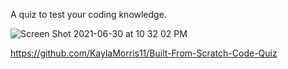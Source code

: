 A quiz to test your coding knowledge.

![Screen Shot 2021-06-30 at 10 32 02 PM](https://user-images.githubusercontent.com/78561316/124070799-400ff500-d9f3-11eb-83e0-9904e260939d.png)

https://github.com/KaylaMorris11/Built-From-Scratch-Code-Quiz

